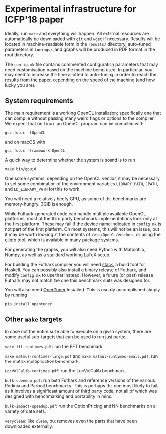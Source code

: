 # Experimental infrastructure for ICFP'18 paper

Ideally, run `make` and everything will happen.  All external
resources are automatically be downloaded with `git` and `wget` if
necessary.  Results will be located in machine-readable form in the
`results/` directory, auto-tuned parameters in `tunings/`, and graphs
will be produced in PDF format in the root directory.

The `config.mk` file contains commented configuration parameters that
may need customisation based on the machine being used.  In
particular, you may need to increase the time allotted to auto-tuning
in order to reach the results from the paper, depending on the speed
of the machine (and how lucky you are).

## System requirements

The main requirement is a working OpenCL installation; specifically
one that can compile without passing many weird flags or options to
the compiler.  We expect that on Linux, an OpenCL program can be
compiled with

    gcc foo.c -lOpenCL

and on macOS with

    gcc foo.c -framework OpenCL

A quick way to determine whether the system is sound is to run

    make bin/gpuid

One some systems, depending on the OpenCL vendor, it may be necessary
to set some combination of the environment variables `LIBRARY_PATH`,
`CPATH`, and `LD_LIBRARY_PATH` for this to work.

You will need a relatively beefy GPU, as some of the benchmarks are
memory-hungry.  3GiB is enough.

While Futhark-generated code can handle multiple available OpenCL
platforms, most of the third party benchmark implementations look only
at the first platform.  These may fail if the device name indicated in
`config.mk` is not part of the first platform.  On most systems, this
will not be an issue, but it may be worth looking at the contents of
`/etc/OpenCL/vendors`, or using the [clinfo] tool, which is available
in many package systems.

[clinfo]: https://github.com/Oblomov/clinfo

For generating the graphs, you will also need Python with Matplotlib,
Numpy, as well as a standard working LaTeX setup.

For building the Futhark compiler you will need [stack], a build
tool for Haskell.  You can possibly also install a binary release of
Futhark, and modify `config.mk` to use that instead.  However, a
future (or past) release Futhark may not match the one this benchmark
suite was designed for.

[stack]: https://docs.haskellstack.org

You will also need [OpenTuner] installed.  This is usually
accomplished simply by running

    pip install opentuner

[OpenTuner]: http://opentuner.org/

## Other `make` targets

In case not the entire suite able to execute on a given system, there
are some useful sub-targets that can be used to run just parts:

  `make fft-runtimes.pdf`: run the FFT benchmark.

  `make matmul-runtimes-large.pdf` and `make
  matmul-runtimes-small.pdf`: run the matrix multiplication benchmark.

  `LocVolCalib-runtimes.pdf`: run the LocVolCalib benchmark.

  `bulk-speedup.pdf`: run both Futhark and reference versions of the
  various Rodinia and Parboil benchmarks.  This is perhaps the one
  most likely to fail, as it involves a significant amount of third
  party code, not all of which was designed with benchmarking and
  portability in mind.

  `bulk-impact-speedup.pdf`: run the OptionPricing and NN benchmarks
  on a variety of data sets.

  `veryclean`: like `clean`, but removes even the parts that have been
  downloaded externally.
